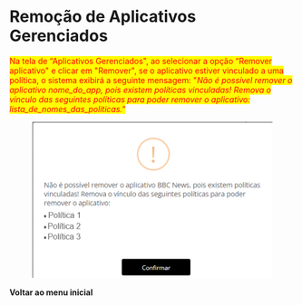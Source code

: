 # Remoção de Aplicativos Gerenciados

<mark style="color:red;">Na tela de “Aplicativos Gerenciados", ao selecionar a opção “Remover aplicativo" e clicar em "Remover", se o aplicativo estiver vinculado a uma política, o sistema exibirá a seguinte mensagem: "</mark>_<mark style="color:red;">Não é possível remover o aplicativo nome\_do\_app, pois existem políticas vinculadas! Remova o vínculo das seguintes políticas para poder remover o aplicativo: lista\_de\_nomes\_das\_politicas."</mark>_

<figure><img src="../../.gitbook/assets/image (5).png" alt=""><figcaption></figcaption></figure>

**Voltar ao menu inicial**
